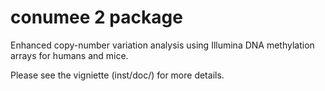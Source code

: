 conumee 2 package
================

Enhanced copy-number variation analysis using Illumina DNA methylation arrays for humans and mice.

Please see the vigniette (inst/doc/) for more details.

